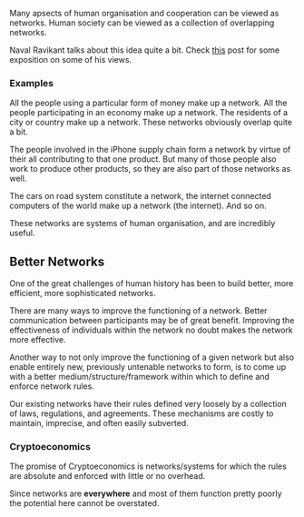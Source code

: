 Many apsects of human organisation and cooperation can be viewed as networks. Human society can be viewed as a collection of overlapping networks.

Naval Ravikant talks about this idea quite a bit. Check [this](https://hackernoon.com/reflections-on-the-best-blockchain-tweets-ever-written-d488af960d4f) post for some exposition on some of his views.

### Examples
All the people using a particular form of money make up a network. All the people participating in an economy make up a network. The residents of a city or country make up a network. These networks obviously overlap quite a bit.

The people involved in the iPhone supply chain form a network by virtue of their all contributing to that one product. But many of those people also work to produce other products, so they are also part of those networks as well.

The cars on road system constitute a network, the internet connected computers of the world make up a network (the internet). And so on.

These networks are systems of human organisation, and are incredibly useful.

## Better Networks
One of the great challenges of human history has been to build better, more efficient, more sophisticated networks.

There are many ways to improve the functioning of a network. Better communication between participants may be of great benefit. Improving the effectiveness of individuals within the network no doubt makes the network more effective.

Another way to not only improve the functioning of a given network but also enable entirely new, previously untenable networks to form, is to come up with a better medium/structure/framework within which to define and enforce network rules.

Our existing networks have their rules defined very loosely by a collection of laws, regulations, and agreements. These mechanisms are costly to maintain, imprecise, and often easily subverted.

### Cryptoeconomics
The promise of Cryptoeconomics is networks/systems for which the rules are absolute and enforced with little or no overhead.

Since networks are **everywhere** and most of them function pretty poorly the potential here cannot be overstated.
